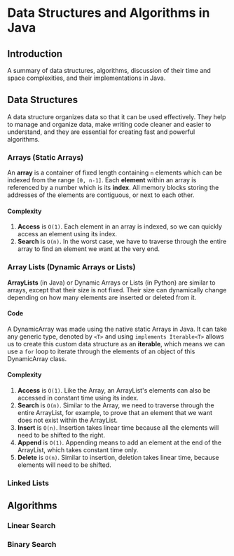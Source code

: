 # Data Structures and Algorithms in Java

## Introduction
A summary of data structures, algorithms, discussion of their time and space complexities, and their implementations in Java.

## Data Structures
A data structure organizes data so that it can be used effectively. They help to manage and organize data, make writing code cleaner and easier to understand, and they are essential for creating fast and powerful algorithms.

### Arrays (Static Arrays)
An **array** is a container of fixed length containing `n` elements which can be indexed from the range `[0, n-1]`. Each **element** within an array is referenced by a number which is its **index**. All memory blocks storing the addresses of the elements are contiguous, or next to each other.

#### Complexity
1. **Access** is `O(1)`. Each element in an array is indexed, so we can quickly access an element using its index.
2. **Search** is `O(n)`. In the worst case, we have to traverse through the entire array to find an element we want at the very end.


### Array Lists (Dynamic Arrays or Lists)
**ArrayLists** (in Java) or Dynamic Arrays or Lists (in Python) are similar to arrays, except that their size is not fixed. Their size can dynamically change depending on how many elements are inserted or deleted from it.

#### Code
A DynamicArray was made using the native static Arrays in Java. It can take any generic type, denoted by `<T>` and using `implements Iterable<T>` allows us to create this custom data structure as an **iterable**, which means we can use a `for` loop to iterate through the elements of an object of this DynamicArray class.

#### Complexity
1. **Access** is `O(1)`. Like the Array, an ArrayList's elements can also be accessed in constant time using its index.
2. **Search** is `O(n)`. Similar to the Array, we need to traverse through the entire ArrayList, for example, to prove that an element that we want does not exist within the ArrayList.
3. **Insert** is `O(n)`. Insertion takes linear time because all the elements will need to be shifted to the right.
4. **Append** is `O(1)`. Appending means to add an element at the end of the ArrayList, which takes constant time only.
5. **Delete** is `O(n)`. Similar to insertion, deletion takes linear time, because elements will need to be shifted.


### Linked Lists



## Algorithms


### Linear Search


### Binary Search




